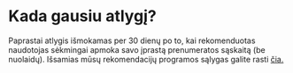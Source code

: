 # Kada gausiu atlygį?

Paprastai atlygis išmokamas per 30 dienų po to, kai rekomenduotas naudotojas sėkmingai apmoka savo įprastą prenumeratos sąskaitą (be nuolaidų). Išsamias mūsų rekomendacijų programos sąlygas galite rasti [čia.](https://support.request.finance/legal/referral-program-terms-and-conditions)
